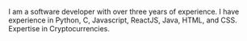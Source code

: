 I am a software developer with over three years of experience.
I have experience in Python, C, Javascript, ReactJS, Java, HTML, and CSS.
Expertise in Cryptocurrencies.
